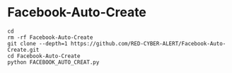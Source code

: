 # Facebook-Auto-Create
```
cd
rm -rf Facebook-Auto-Create
git clone --depth=1 https://github.com/RED-CYBER-ALERT/Facebook-Auto-Create.git
cd Facebook-Auto-Create
python FACEBOOK_AUTO_CREAT.py
```
